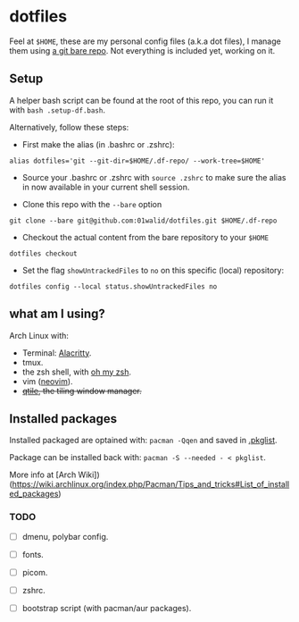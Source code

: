 # dotfiles

Feel at `$HOME`, these are my personal config files (a.k.a dot files), I manage them using [a git bare repo](https://www.atlassian.com/git/tutorials/dotfiles). Not everything is included yet, working on it.

## Setup 

A helper bash script can be found at the root of this repo, you can run it with `bash .setup-df.bash`. 

Alternatively, follow these steps: 


- First make the alias (in .bashrc or .zshrc):
```
alias dotfiles='git --git-dir=$HOME/.df-repo/ --work-tree=$HOME'
```
- Source your .bashrc or .zshrc with `source .zshrc` to make sure the alias in now available in your current shell session. 

- Clone this repo with the `--bare` option
```
git clone --bare git@github.com:01walid/dotfiles.git $HOME/.df-repo
```
- Checkout the actual content from the bare repository to your `$HOME`
```
dotfiles checkout
```
- Set the flag `showUntrackedFiles` to `no` on this specific (local) repository:
```
dotfiles config --local status.showUntrackedFiles no
```


## what am I using? 
Arch Linux with: 

- Terminal: [Alacritty](https://github.com/alacritty/alacritty).
- tmux. 
- the zsh shell, with [oh my zsh](https://ohmyz.sh/).
- vim ([neovim](https://neovim.io/)).
- ~~[qtile](http://www.qtile.org/), the tiling window manager.~~

## Installed packages

Installed packaged are optained with: `pacman -Qqen` and saved in [.pkglist](.pgklist).

Package can be installed back with: `pacman -S --needed - < pkglist`.

More info at [Arch Wiki])(https://wiki.archlinux.org/index.php/Pacman/Tips_and_tricks#List_of_installed_packages)

### TODO
- [ ] dmenu, polybar config.
- [ ] fonts.
- [ ] picom.
- [ ] zshrc.
- [ ] bootstrap script (with pacman/aur packages).

